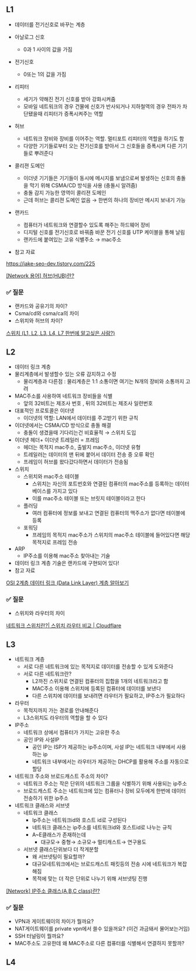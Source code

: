 ## L1

- 데이터를 전기신호로 바꾸는 계층

- 아날로그 신호

  - 0과 1 사이의 값을 가짐

- 전기신호

  - 0또는 1의 값을 가짐

- 리피터
  - 세기가 약해진 전기 신호를 받아 강화시켜줌
  - 모바일 네트워크의 경우 건물에 신호가 반사되거나 지하철역의 경우 전파가 차단됐을때 리피터가 증폭시켜주는 역할
- 허브
  - 네트워크 장비와 장비를 이어주는 역할. 멀티포트 리피터의 역할을 하기도 함
  - 다양한 기기들로부터 오는 전기신호를 받아서 그 신호들을 증폭시켜 다른 기기들로 뿌려준다
- 콜리젼 도메인
  - 이더넷 기기들은 기기들이 동시에 메시지를 보냄으로써 발생하는 신호의 충돌을 막기 위해 CSMA/CD 방식을 사용 (충돌시 알려줌)
  - 충돌 감지 가능한 영역이 콜리젼 도메인
  - 근데 허브는 콜리젼 도메인 없음 → 한번의 하나의 장비만 메시지 보내기 가능
- 랜카드
  - 컴퓨터가 네트워크와 연결할수 있도록 해주는 하드웨어 장비
  - 디지털 신호를 전기신호로 바꿔줌 바꾼 전기 신호를 UTP 케이블을 통해 날림
  - 랜카드에 붙여있는 고유 식별주소 → mac주소
- 참고 자료

https://jake-seo-dev.tistory.com/225

[[Network 용어] 허브(HUB)란?](https://yeoulcoding.tistory.com/m/127)

### ✅ 질문

- 랜카드와 공유기의 차이?
- Csma/cd와 csma/ca의 차이
- 스위치와 허브의 차이?

[스위치 (L1, L2, L3, L4, L7 한번에 알고싶은 사람?)](https://m.blog.naver.com/PostView.naver?blogId=bizblocklll&logNo=222152306690&proxyReferer=https:%2F%2Fwww.google.com%2F&trackingCode=external)

## L2

- 데이터 링크 계층
- 물리계층에서 발생할수 있는 오류 감지하고 수정
  - 물리계층과 다른점 : 물리계층은 1:1 소통이면 여기는 N개의 장비와 소통까지 고려
- MAC주소를 사용하여 네트워크 장비들을 식별
  - 앞의 32비트는 제조사 번호 , 뒤의 32비트는 제조사 일련번호
- 대표적인 프로토콜은 이더넷
  - 이더넷의 역할: LAN에서 데이터를 주고받기 위한 규칙
- 이더넷에서는 CSMA/CD 방식으로 충돌 해결
  - 충돌이 생겼을때 기다리는건 비효율적 → 스위치 도입
- 이더넷 헤더+ 이더넷 트레일러 = 프레임
  - 헤더는 목적지 mac주소, 출발지 mac주소, 이더넷 유형
  - 트레일러는 데이터의 맨 뒤에 붙어서 데이터 전송 중 오류 확인
  - 프레임이 허브를 왔다갔다하면서 데이터가 전송됨
- 스위치
  - 스위치와 mac주소 테이블
    - 스위치는 자신의 포트번호와 연결된 컴퓨터의 mac주소를 등록하는 데이터베이스를 가지고 있다
    - 이를 mac주소 테이블 또는 브릿지 테이블이라고 한다
  - 플러딩
    - 여러 컴퓨터에 정보를 보내고 연결된 컴퓨터의 맥주소가 없다면 테이블에 등록
  - 포워딩
    - 프레임의 목적지 mac주소가 스위치의 mac주소 테이블에 들어있다면 해당 목적지로 프레임 전송
- ARP
  - IP주소를 이용해 mac주소 찾아내는 기술
- 데이터 링크 계층 기술은 랜카드에 구현되어 있다!
- 참고 자료

[OSI 2계층 데이터 링크 (Data Link Layer) 계층 알아보기](https://jake-seo-dev.tistory.com/226)

### ✅ 질문

- 스위치와 라우터의 차이

[네트워크 스위치란?| 스위치 라우터 비교 | Cloudflare](https://www.cloudflare.com/ko-kr/learning/network-layer/what-is-a-network-switch/)

## L3

- 네트워크 계층
  - 서로 다른 네트워크에 있는 목적지로 데이터를 전송할 수 있게 도와준다
  - 서로 다른 네트워크란?
    - L2까진 스위치로 연결된 컴퓨터의 집합을 1개의 네트워크라고 함
    - MAC주소 이용해 스위치에 등록된 컴퓨터에 데이터를 보낸다
    - 다른 스위치에 데이터를 보내려면 라우터가 필요하고, IP주소가 필요하다
- 라우터
  - 목적지까지 가는 경로를 안내해준다
  - L3스위치도 라우터의 역할을 할 수 있다
- IP주소
  - 네트워크 상에서 컴퓨터가 가지는 고유한 주소
  - 공인 IP와 사설IP
    - 공인 IP는 ISP가 제공하는 ip주소이며, 사설 IP는 네트워크 내부에서 사용하는 ip
    - 네트워크 내부에서는 라우터가 제공하는 DHCP를 활용해 주소를 자동으로 할당
- 네트워크 주소와 브로드캐스트 주소의 차이?
  - 네트워크 주소는 작은 단위의 네트워크 그룹을 식별하기 위해 사용되는 ip주소
  - 브로드캐스트 주소는 네트워크에 있는 컴퓨터나 장비 모두에게 한번에 데이터 전송하기 위한 ip주소
- 네트워크 클래스와 서브넷
  - 네트워크 클래스
    - Ip주소는 네트워크id와 호스트 id로 구성된다
    - 네트워크 클래스는 ip주소를 네트워크id와 호스트id로 나누는 규칙
    - A~E클래스가 존재하는데
      - 대규모→ 중형→ 소규모→ 멀티캐스트→ 연구용도
  - 서브넷 클래스단위보다 더 작게분할
    - 왜 서브넷팅이 필요할까?
    - 대규모네트워크에서는 브로드캐스트 패킷등의 전송 시에 네트워크가 복잡해짐
    - 목적에 맞는 더 작은 단위로 나누기 위해 서브넷팅 진행

[[Network] IP주소 클래스(A,B,C class)란?](https://limkydev.tistory.com/m/168)

### ✅ 질문

- VPN과 게이트웨이의 차이가 뭘까요?
- NAT게이트웨이를 private vpn에서 쓸수 있을꺼요? (이건 과금돼서 물어보는거임)
- SSH 터널링이 뭘까요?
- MAC주소도 고유한데 왜 MAC주소로 다른 컴퓨터를 식별해서 연결하지 못할까?

## L4
